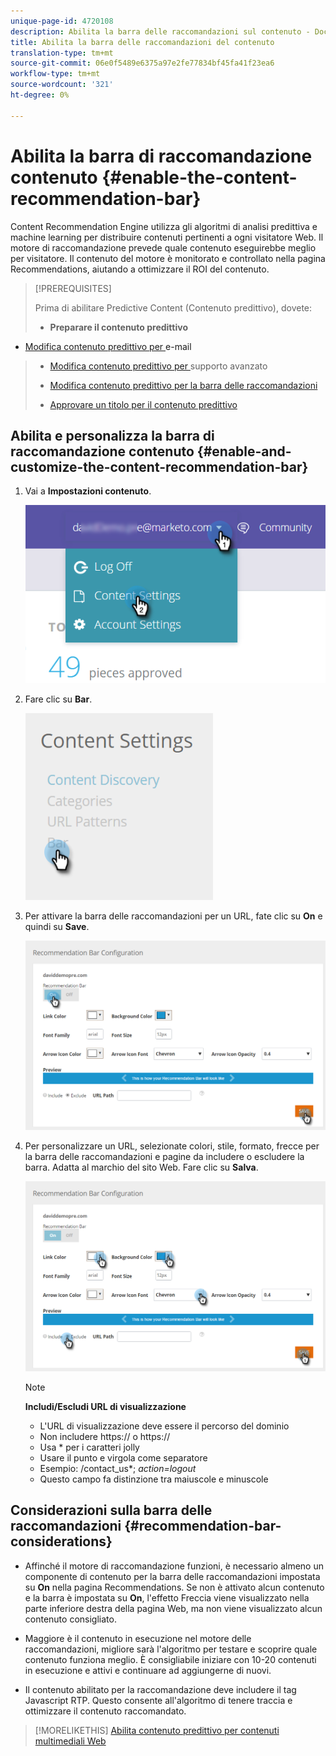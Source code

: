 ```yaml
---
unique-page-id: 4720108
description: Abilita la barra delle raccomandazioni sul contenuto - Documenti Marketo - Documentazione sul prodotto
title: Abilita la barra delle raccomandazioni del contenuto
translation-type: tm+mt
source-git-commit: 06e0f5489e6375a97e2fe77834bf45fa41f23ea6
workflow-type: tm+mt
source-wordcount: '321'
ht-degree: 0%

---
```



# Abilita la barra di raccomandazione contenuto {#enable-the-content-recommendation-bar}

Content Recommendation Engine utilizza gli algoritmi di analisi predittiva e machine learning per distribuire contenuti pertinenti a ogni visitatore Web. Il motore di raccomandazione prevede quale contenuto eseguirebbe meglio per visitatore. Il contenuto del motore è monitorato e controllato nella pagina Recommendations, aiutando a ottimizzare il ROI del contenuto.

>[!PREREQUISITES]
>
>Prima di abilitare Predictive Content (Contenuto predittivo), dovete:
>
>* **Preparare il contenuto predittivo**
   >
   >   
   * [Modifica contenuto predittivo per ](/help/marketo/product-docs/predictive-content/working-with-predictive-content/edit-predictive-content-for-emails.md) e-mail
   >   * [Modifica contenuto predittivo per ](/help/marketo/product-docs/predictive-content/working-with-predictive-content/edit-predictive-content-for-rich-media.md) supporto avanzato
   >   * [Modifica contenuto predittivo per la barra delle raccomandazioni](/help/marketo/product-docs/predictive-content/working-with-predictive-content/edit-predictive-content-for-the-recommendation-bar.md)
>
>* [Approvare un titolo per il contenuto predittivo](/help/marketo/product-docs/predictive-content/working-with-all-content/approve-a-title-for-predictive-content.md)


## Abilita e personalizza la barra di raccomandazione contenuto {#enable-and-customize-the-content-recommendation-bar}

1. Vai a **Impostazioni contenuto**.

   ![](assets/settings-dropdown-hand.png)

1. Fare clic su **Bar**.

   ![](assets/content-settings-bar-hand.png)

1. Per attivare la barra delle raccomandazioni per un URL, fate clic su **On** e quindi su **Save**.

   ![](assets/bar-enable.png)

1. Per personalizzare un URL, selezionate colori, stile, formato, frecce per la barra delle raccomandazioni e pagine da includere o escludere la barra. Adatta al marchio del sito Web. Fare clic su **Salva**.

   ![](assets/bar-customize-details-hands.png)

   >[!NOTE]
   >
   >**Includi/Escludi URL di visualizzazione**
   >
   >* L&#39;URL di visualizzazione deve essere il percorso del dominio
   >* Non includere https:// o https://
   >* Usa * per i caratteri jolly
   * Usare il punto e virgola come separatore
   * Esempio: /contact_us*; *action=logout*
   * Questo campo fa distinzione tra maiuscole e minuscole


## Considerazioni sulla barra delle raccomandazioni {#recommendation-bar-considerations}

* Affinché il motore di raccomandazione funzioni, è necessario almeno un componente di contenuto per la barra delle raccomandazioni impostata su **On** nella pagina Recommendations. Se non è attivato alcun contenuto e la barra è impostata su **On**, l&#39;effetto Freccia viene visualizzato nella parte inferiore destra della pagina Web, ma non viene visualizzato alcun contenuto consigliato.

* Maggiore è il contenuto in esecuzione nel motore delle raccomandazioni, migliore sarà l&#39;algoritmo per testare e scoprire quale contenuto funziona meglio. È consigliabile iniziare con 10-20 contenuti in esecuzione e attivi e continuare ad aggiungerne di nuovi.
* Il contenuto abilitato per la raccomandazione deve includere il tag Javascript RTP. Questo consente all&#39;algoritmo di tenere traccia e ottimizzare il contenuto raccomandato.

>[!MORELIKETHIS]
[Abilita contenuto predittivo per contenuti multimediali Web](/help/marketo/product-docs/predictive-content/enabling-predictive-content/enable-predictive-content-for-web-rich-media.md)

